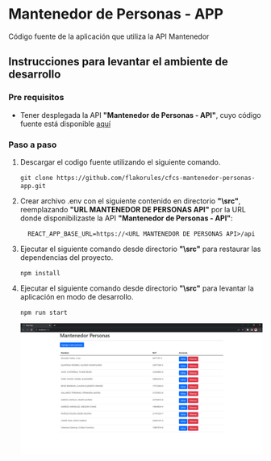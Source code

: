 # Mantenedor de Personas - APP

Código fuente de la aplicación que utiliza la API Mantenedor

## Instrucciones para levantar el ambiente de desarrollo

### Pre requisitos

* Tener desplegada la API **"Mantenedor de Personas - API"**, cuyo código fuente está disponible [aquí](https://github.com/flakorules/cfcs-mantenedor-personas-apihttps:/)

### Paso a paso

1. Descargar el codigo fuente utilizando el siguiente comando.

   ```
   git clone https://github.com/flakorules/cfcs-mantenedor-personas-app.git
   ```
2. Crear archivo .env con el siguiente contenido en directorio **"\src"**, reemplazando **"URL MANTENEDOR DE PERSONAS API"** por la URL donde disponibilizaste la API **"Mantenedor de Personas - API"**:

   ```
     REACT_APP_BASE_URL=https://<URL MANTENEDOR DE PERSONAS API>/api
   ```
3. Ejecutar el siguiente comando desde directorio **"\src"** para restaurar las dependencias del proyecto.

   ```
   npm install
   ```
4. Ejecutar el siguiente comando desde directorio **"\src"** para levantar la aplicación en modo de desarrollo.

   ```
   npm run start
   ```

   ![](assets/20220622_181853_App.PNG)
